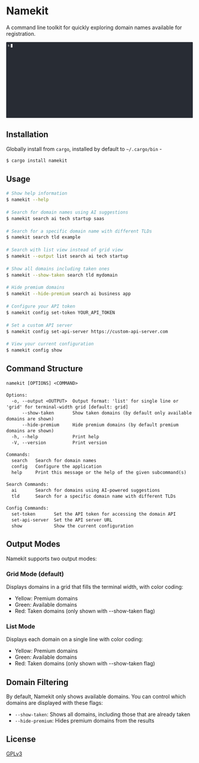 # Namekit

A command line toolkit for quickly exploring domain names available for registration.

![Namekit CLI demo](demo.gif)


## Installation

Globally install from `cargo`, installed by default to `~/.cargo/bin` -

```sh
$ cargo install namekit
```

## Usage

```sh
# Show help information
$ namekit --help

# Search for domain names using AI suggestions
$ namekit search ai tech startup saas

# Search for a specific domain name with different TLDs
$ namekit search tld example

# Search with list view instead of grid view
$ namekit --output list search ai tech startup

# Show all domains including taken ones
$ namekit --show-taken search tld mydomain

# Hide premium domains
$ namekit --hide-premium search ai business app

# Configure your API token
$ namekit config set-token YOUR_API_TOKEN

# Set a custom API server
$ namekit config set-api-server https://custom-api-server.com

# View your current configuration
$ namekit config show
```

## Command Structure

```
namekit [OPTIONS] <COMMAND>

Options:
  -o, --output <OUTPUT>  Output format: 'list' for single line or 'grid' for terminal-width grid [default: grid]
      --show-taken       Show taken domains (by default only available domains are shown)
      --hide-premium     Hide premium domains (by default premium domains are shown)
  -h, --help             Print help
  -V, --version          Print version

Commands:
  search   Search for domain names
  config   Configure the application
  help     Print this message or the help of the given subcommand(s)

Search Commands:
  ai       Search for domains using AI-powered suggestions
  tld      Search for a specific domain name with different TLDs

Config Commands:
  set-token       Set the API token for accessing the domain API
  set-api-server  Set the API server URL
  show            Show the current configuration
```

## Output Modes

Namekit supports two output modes:

### Grid Mode (default)
Displays domains in a grid that fills the terminal width, with color coding:
- Yellow: Premium domains
- Green: Available domains
- Red: Taken domains (only shown with --show-taken flag)

### List Mode
Displays each domain on a single line with color coding:
- Yellow: Premium domains
- Green: Available domains
- Red: Taken domains (only shown with --show-taken flag)

## Domain Filtering

By default, Namekit only shows available domains. You can control which domains are displayed with these flags:

- `--show-taken`: Shows all domains, including those that are already taken
- `--hide-premium`: Hides premium domains from the results

## License

[GPLv3](LICENSE)